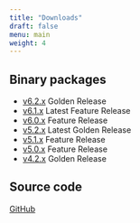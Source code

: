 ```yaml
---
title: "Downloads"
draft: false
menu: main
weight: 4
---
```


## Binary packages

- [v6.2.x](https://www.dcache.org/old/downloads/1.9/index.shtml#server-6.2)
    Golden Release
- [v6.1.x](https://www.dcache.org/old/downloads/1.9/index.shtml#server-6.1)
    Latest Feature Release
- [v6.0.x](https://www.dcache.org/old/downloads/1.9/index.shtml#server-6.0)
    Feature Release
- [v5.2.x](https://www.dcache.org/old/downloads/1.9/index.shtml#server-5.2)
    Latest Golden Release
- [v5.1.x](https://www.dcache.org/old/downloads/1.9/index.shtml#server-5.1)
    Feature Release
- [v5.0.x](https://www.dcache.org/old/downloads/1.9/index.shtml#server-5.0)
    Feature Release
- [v4.2.x](https://www.dcache.org/old/downloads/1.9/index.shtml#server-4.2)
    Golden Release

## Source code

[GitHub](https://github.com/dCache)
